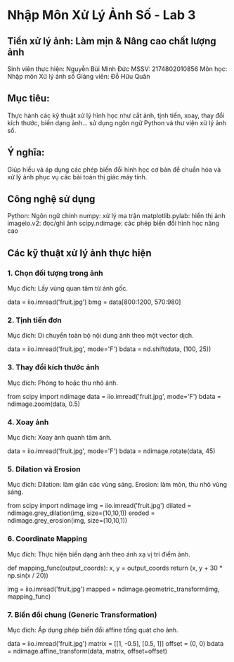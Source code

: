   # Nhập Môn Xử Lý Ảnh Số - Lab 3
## Tiền xử lý ảnh: Làm mịn & Nâng cao chất lượng ảnh
Sinh viên thực hiện: Nguyễn Bùi Minh Đức MSSV: 2174802010856
Môn học: Nhập môn Xử lý ảnh số
Giảng viên: Đỗ Hữu Quân

## Mục tiêu: 
Thực hành các kỹ thuật xử lý hình học như cắt ảnh, tịnh tiến, xoay, thay đổi kích thước, biến dạng ảnh... sử dụng ngôn ngữ Python và thư viện xử lý ảnh số.

## Ý nghĩa:
Giúp hiểu và áp dụng các phép biến đổi hình học cơ bản để chuẩn hóa và xử lý ảnh phục vụ các bài toán thị giác máy tính.

## Công nghệ sử dụng

Python: Ngôn ngữ chính
numpy: xử lý ma trận
matplotlib.pylab: hiển thị ảnh
imageio.v2: đọc/ghi ảnh
scipy.ndimage: các phép biến đổi hình học nâng cao

## Các kỹ thuật xử lý ảnh thực hiện
### 1. Chọn đối tượng trong ảnh
Mục đích: Lấy vùng quan tâm từ ảnh gốc.

data = iio.imread('fruit.jpg')
bmg = data[800:1200,  570:980]


### 2. Tịnh tiến đơn
Mục đích: Di chuyển toàn bộ nội dung ảnh theo một vector dịch.

data = iio.imread('fruit.jpg', mode='F')
bdata = nd.shift(data, (100, 25))


###  3. Thay đổi kích thước ảnh
Mục đích: Phóng to hoặc thu nhỏ ảnh.

from scipy import ndimage
data = iio.imread('fruit.jpg', mode='F')
bdata = ndimage.zoom(data, 0.5)


###  4. Xoay ảnh
Mục đích: Xoay ảnh quanh tâm ảnh.

data = iio.imread('fruit.jpg', mode='F')
bdata = ndimage.rotate(data, 45)

###  5. Dilation và Erosion
Mục đích:
Dilation: làm giãn các vùng sáng.
Erosion: làm mòn, thu nhỏ vùng sáng.

from scipy import ndimage
img = iio.imread('fruit.jpg')
dilated = ndimage.grey_dilation(img, size=(10,10,1))
eroded = ndimage.grey_erosion(img, size=(10,10,1))

###  6. Coordinate Mapping
Mục đích: Thực hiện biến dạng ảnh theo ánh xạ vị trí điểm ảnh.

def mapping_func(output_coords):
    x, y = output_coords
    return (x, y + 30 * np.sin(x / 20))

img = iio.imread('fruit.jpg')
mapped = ndimage.geometric_transform(img, mapping_func)


###  7. Biến đổi chung (Generic Transformation)
Mục đích: Áp dụng phép biến đổi affine tổng quát cho ảnh.

data = iio.imread('fruit.jpg')
matrix = [[1, -0.5], [0.5, 1]]
offset = (0, 0)
bdata = ndimage.affine_transform(data, matrix, offset=offset)



